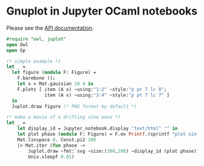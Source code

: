 # Gnuplot in Jupyter OCaml notebooks

Please see the [API documentation](http://hennequin-lab.github.io/docs/juplot/Juplot).

```ocaml
#require "owl, juplot"
open Owl
open Gp

(* simple example *)
let _ =
  let figure (module F: Figure) =
    F.barebone ();
    let x = Mat.gaussian 20 4 in
    F.plots [ item (A x) ~using:"1:2" ~style:"p pt 7 lc 8";
              item (A x) ~using:"3:4" ~style:"p pt 7 lc 7" ]
  in
  Juplot.draw figure (* PNG format by default *)

(* make a movie of a drifting sine wave *) 
let _ = 
    let display_id = Jupyter_notebook.display "text/html" "" in
    let plot phase (module F: Figure) = F.ex Printf.(sprintf "plot sin(x+%f)" phase) in
    Mat.linspace 0. Const.pi2 100
    |> Mat.iter (fun phase -> 
        Juplot.draw ~fmt:`svg ~size:(300,200) ~display_id (plot phase);
        Unix.sleepf 0.01) 
```

